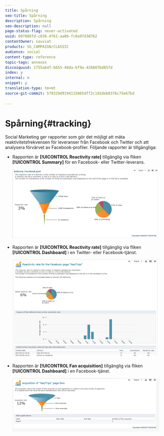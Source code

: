 ```yaml
---
title: Spårning
seo-title: Spårning
description: Spårning
seo-description: null
page-status-flag: never-activated
uuid: 607886fd-c036-4f61-aa86-fc0a97d38762
contentOwner: sauviat
products: SG_CAMPAIGN/CLASSIC
audience: social
content-type: reference
topic-tags: annexes
discoiquuid: 1755ab4f-b655-48da-bf9a-426807bd85fd
index: y
internal: n
snippet: y
translation-type: tm+mt
source-git-commit: 579329d9194115065dff2c192deb0376c75e67bd

---
```



# Spårning{#tracking}

Social Marketing ger rapporter som gör det möjligt att mäta reaktivitetsfrekvensen för leveranser från Facebook och Twitter och att analysera förvärvet av Facebook-profiler. Följande rapporter är tillgängliga:

* Rapporten är **[!UICONTROL Reactivity rate]** tillgänglig via fliken **[!UICONTROL Summary]** för en Facebook- eller Twitter-leverans.

   ![](assets/social_report_3.png)

* Rapporten är **[!UICONTROL Reactivity rate]** tillgänglig via fliken **[!UICONTROL Dashboard]** i en Twitter- eller Facebook-tjänst.

   ![](assets/social_report_2.png)

* Rapporten är **[!UICONTROL Fan acquisition]** tillgänglig via fliken **[!UICONTROL Dashboard]** i en Facebook-tjänst.

   ![](assets/social_report_1.png)

